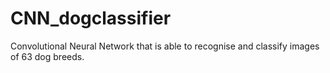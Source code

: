 # CNN_dogclassifier
Convolutional Neural Network that is able to recognise and classify images of 63 dog breeds.
